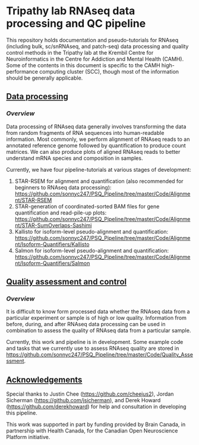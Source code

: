# Tripathy lab RNAseq data processing and QC pipeline

This repository holds documentation and pseudo-tutorials for RNAseq (including bulk, sc/snRNAseq, and patch-seq) data processing and quality control methods in the Tripathy lab at the Krembil Centre for Neuroinformatics in the Centre for Addiction and Mental Health (CAMH). Some of the contents in this document is specific to the CAMH high-performance computing cluster (SCC), though most of the information should be generally applicable.

## <ins> Data processing </ins>

### *Overview*

Data processing of RNAseq data generally involves transforming the data from random fragments of RNA sequences into human-readable information. Most commonly, we perform alignment of RNAseq reads to an annotated reference genome followed by quantification to produce count matrices. We can also produce plots of aligned RNAseq reads to better understand mRNA species and composition in samples.

Currently, we have four pipeline-tutorials at various stages of development:

1. STAR-RSEM for alignment and quantification (also recommended for beginners to RNAseq data processing): https://github.com/sonnyc247/PSQ_Pipeline/tree/master/Code/Alignment/STAR-RSEM
2. STAR-generation of coordinated-sorted BAM files for gene quantification and read-pile-up plots: https://github.com/sonnyc247/PSQ_Pipeline/tree/master/Code/Alignment/STAR-SumOverlaps-Sashimi
3. Kallisto for isoform-level pseudo-alignment and quantification: https://github.com/sonnyc247/PSQ_Pipeline/tree/master/Code/Alignment/Isoform-Quantifiers/Kallisto
4. Salmon for isoform-level pseudo-alignment and quantification: https://github.com/sonnyc247/PSQ_Pipeline/tree/master/Code/Alignment/Isoform-Quantifiers/Salmon

## <ins> Quality assessment and control </ins>

### *Overview*

It is difficult to know form processed data whether the RNAseq data from a particular experiment or sample is of high or low quality. Information from before, during, and after RNAseq data processing can be used in combination to assess the quality of RNAseq data from a particular sample.

Currently, this work and pipeline is in development. Some example code and tasks that we currently use to assess RNAseq quality are stored in https://github.com/sonnyc247/PSQ_Pipeline/tree/master/Code/Quality_Assessment.

## <ins> Acknowledgements </ins>

Special thanks to Justin Chee (https://github.com/cheejus2), Jordan Sicherman (https://github.com/jsicherman), and Derek Howard (https://github.com/derekhoward) for help and consultation in developing this pipeline.

This work was supported in part by funding provided by Brain Canada, in partnership with Health Canada, for the Canadian Open Neuroscience Platform initiative.

